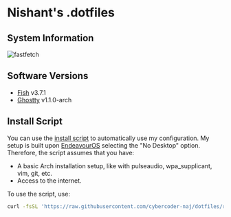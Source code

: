 # Nishant's .dotfiles

## System Information

![fastfetch](./media/fastfetch.png)

## Software Versions

- [Fish](https://fishshell.com) v3.7.1
- [Ghostty](https://ghostty.org) v1.1.0-arch

## Install Script

You can use the [install script](./install.sh) to automatically use my configuration. My setup is built upon [EndeavourOS](https://endeavouros.com/) selecting the "No Desktop" option. Therefore, the script assumes that you have:

- A basic Arch installation setup, like with pulseaudio, wpa\_supplicant, vim, git, etc.
- Access to the internet.

To use the script, use:

```bash
curl -fsSL 'https://raw.githubusercontent.com/cybercoder-naj/dotfiles/refs/heads/main/install.sh' | bash
```
